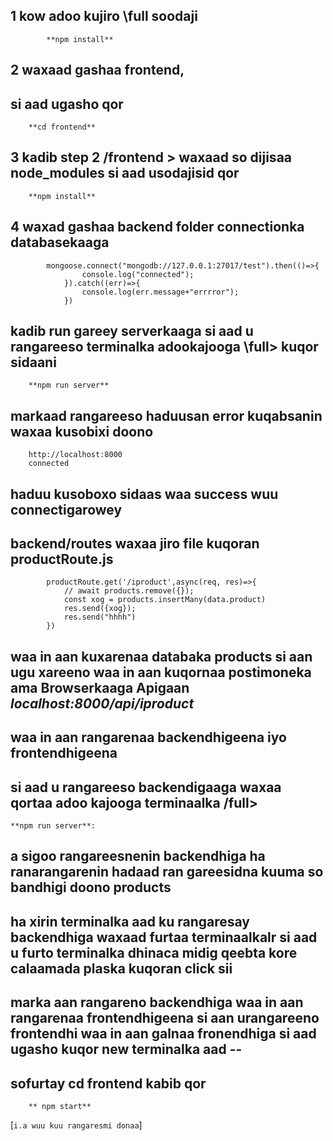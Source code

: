 ## 1 kow adoo kujiro     \full  soodaji 
            **npm install**
##  2 waxaad gashaa frontend,  
##       si aad ugasho  qor 
        **cd frontend**
##  3 kadib step 2  /frontend >  waxaad so dijisaa node_modules si aad usodajisid qor 
        **npm install**




##  4 waxad gashaa backend folder connectionka databasekaaga 
            mongoose.connect("mongodb://127.0.0.1:27017/test").then(()=>{
                    console.log("connected");
                }).catch((err)=>{
                    console.log(err.message+"errrror");
                })
    


##  kadib run gareey serverkaaga si aad u rangareeso terminalka adookajooga \full> kuqor sidaani
        **npm run server**
##      markaad rangareeso haduusan error kuqabsanin waxaa kusobixi doono 
        http://localhost:8000
        connected 
##     haduu kusoboxo sidaas waa success wuu connectigarowey


 ##   backend/routes waxaa jiro file kuqoran **productRoute.js**

            productRoute.get('/iproduct',async(req, res)=>{
                // await products.remove({});
                const xog = products.insertMany(data.product)
                res.send({xog});
                res.send("hhhh")
            })
##     waa in aan kuxarenaa databaka products si aan ugu xareeno waa in aan kuqornaa postimoneka ama Browserkaaga Apigaan *localhost:8000/api/iproduct*










##    waa in aan rangarenaa backendhigeena iyo frontendhigeena 
##    si aad u rangareeso backendigaaga waxaa qortaa adoo kajooga terminaalka /full> 
    **npm run server**:   
##    a sigoo rangareesnenin backendhiga ha ranarangarenin hadaad ran gareesidna kuuma so bandhigi doono products 

##    ha xirin terminalka aad ku rangaresay backendhiga waxaad furtaa terminaalkalr si aad u furto terminalka dhinaca midig qeebta kore calaamada plaska kuqoran click sii 

##   marka aan rangareno backendhiga waa in aan rangarenaa frontendhigeena  si aan urangareeno frontendhi waa in aan galnaa fronendhiga si aad ugasho kuqor new terminalka aad --
##   sofurtay  cd frontend  kabib qor 
        ** npm start**




[`i.a wuu kuu rangaresmi donaa`]








